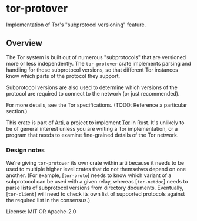 # tor-protover

Implementation of Tor's "subprotocol versioning" feature.

## Overview

The Tor system is built out of numerous "subprotocols" that are
versioned more or less independently. The `tor-protover` crate
implements parsing and handling for these subprotocol versions, so
that different Tor instances know which parts of the protocol
they support.

Subprotocol versions are also used to determine which versions of
the protocol are required to connect to the network (or just
recommended).

For more details, see the Tor specifications. (TODO: Reference a
particular section.)

This crate is part of
[Arti](https://gitlab.torproject.org/tpo/core/arti/), a project to
implement [Tor](https://www.torproject.org/) in Rust.
It's unlikely to be of general interest
unless you are writing a Tor implementation, or a program that
needs to examine fine-grained details of the Tor network.

### Design notes

We're giving `tor-protover` its own crate within arti because it
needs to be used to multiple higher level crates that do not
themselves depend on one another.  (For example, [`tor-proto`]
needs to know which variant of a subprotocol can be used with a
given relay, whereas [`tor-netdoc`] needs to parse lists of
subprotocol versions from directory documents.  Eventually,
[`tor-client`] will need to check its own list of supported
protocols against the required list in the consensus.)

License: MIT OR Apache-2.0
